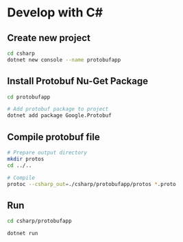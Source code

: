 # Develop with C#

## Create new project
```sh
cd csharp
dotnet new console --name protobufapp
```

## Install Protobuf Nu-Get Package
```sh
cd protobufapp

# Add protobuf package to project
dotnet add package Google.Protobuf
```

## Compile protobuf file
```sh
# Prepare output directory
mkdir protos
cd ../..

# Compile
protoc --csharp_out=./csharp/protobufapp/protos *.proto
```

## Run
```sh
cd csharp/protobufapp

dotnet run
```